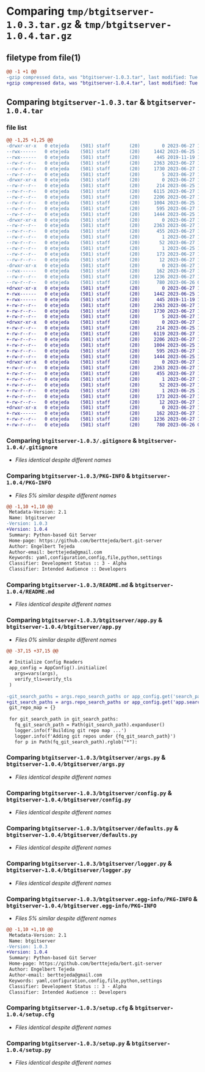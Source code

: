 # Comparing `tmp/btgitserver-1.0.3.tar.gz` & `tmp/btgitserver-1.0.4.tar.gz`

## filetype from file(1)

```diff
@@ -1 +1 @@
-gzip compressed data, was "btgitserver-1.0.3.tar", last modified: Tue Jun 27 17:48:27 2023, max compression
+gzip compressed data, was "btgitserver-1.0.4.tar", last modified: Tue Jun 27 17:51:57 2023, max compression
```

## Comparing `btgitserver-1.0.3.tar` & `btgitserver-1.0.4.tar`

### file list

```diff
@@ -1,25 +1,25 @@
-drwxr-xr-x   0 etejeda    (501) staff       (20)        0 2023-06-27 17:48:27.352830 btgitserver-1.0.3/
--rwx------   0 etejeda    (501) staff       (20)     1442 2023-06-25 15:47:07.000000 btgitserver-1.0.3/.gitignore
--rwx------   0 etejeda    (501) staff       (20)      445 2019-11-19 14:59:57.000000 btgitserver-1.0.3/Dockerfile
--rw-r--r--   0 etejeda    (501) staff       (20)     2363 2023-06-27 17:48:27.353039 btgitserver-1.0.3/PKG-INFO
--rw-r--r--   0 etejeda    (501) staff       (20)     1730 2023-06-27 12:45:34.000000 btgitserver-1.0.3/README.md
--rw-r--r--   0 etejeda    (501) staff       (20)        5 2023-06-27 17:48:11.000000 btgitserver-1.0.3/VERSION.txt
-drwxr-xr-x   0 etejeda    (501) staff       (20)        0 2023-06-27 17:48:27.349146 btgitserver-1.0.3/btgitserver/
--rw-r--r--   0 etejeda    (501) staff       (20)      214 2023-06-25 19:24:10.000000 btgitserver-1.0.3/btgitserver/__init__.py
--rw-r--r--   0 etejeda    (501) staff       (20)     6115 2023-06-27 17:47:53.000000 btgitserver-1.0.3/btgitserver/app.py
--rw-r--r--   0 etejeda    (501) staff       (20)     2206 2023-06-27 12:46:04.000000 btgitserver-1.0.3/btgitserver/args.py
--rw-r--r--   0 etejeda    (501) staff       (20)     1004 2023-06-25 15:50:24.000000 btgitserver-1.0.3/btgitserver/config.py
--rw-r--r--   0 etejeda    (501) staff       (20)      595 2023-06-27 12:39:08.000000 btgitserver-1.0.3/btgitserver/defaults.py
--rw-r--r--   0 etejeda    (501) staff       (20)     1444 2023-06-25 19:36:10.000000 btgitserver-1.0.3/btgitserver/logger.py
-drwxr-xr-x   0 etejeda    (501) staff       (20)        0 2023-06-27 17:48:27.351975 btgitserver-1.0.3/btgitserver.egg-info/
--rw-r--r--   0 etejeda    (501) staff       (20)     2363 2023-06-27 17:48:27.000000 btgitserver-1.0.3/btgitserver.egg-info/PKG-INFO
--rw-r--r--   0 etejeda    (501) staff       (20)      455 2023-06-27 17:48:27.000000 btgitserver-1.0.3/btgitserver.egg-info/SOURCES.txt
--rw-r--r--   0 etejeda    (501) staff       (20)        1 2023-06-27 17:48:27.000000 btgitserver-1.0.3/btgitserver.egg-info/dependency_links.txt
--rw-r--r--   0 etejeda    (501) staff       (20)       52 2023-06-27 17:48:27.000000 btgitserver-1.0.3/btgitserver.egg-info/entry_points.txt
--rw-r--r--   0 etejeda    (501) staff       (20)        1 2023-06-25 19:26:41.000000 btgitserver-1.0.3/btgitserver.egg-info/not-zip-safe
--rw-r--r--   0 etejeda    (501) staff       (20)      173 2023-06-27 17:48:27.000000 btgitserver-1.0.3/btgitserver.egg-info/requires.txt
--rw-r--r--   0 etejeda    (501) staff       (20)       12 2023-06-27 17:48:27.000000 btgitserver-1.0.3/btgitserver.egg-info/top_level.txt
-drwxr-xr-x   0 etejeda    (501) staff       (20)        0 2023-06-27 17:48:27.352279 btgitserver-1.0.3/etc/
--rwx------   0 etejeda    (501) staff       (20)      162 2023-06-27 17:44:31.000000 btgitserver-1.0.3/etc/config.yaml
--rw-r--r--   0 etejeda    (501) staff       (20)     1236 2023-06-27 17:48:27.353914 btgitserver-1.0.3/setup.cfg
--rw-r--r--   0 etejeda    (501) staff       (20)      780 2023-06-26 00:48:02.000000 btgitserver-1.0.3/setup.py
+drwxr-xr-x   0 etejeda    (501) staff       (20)        0 2023-06-27 17:51:57.307683 btgitserver-1.0.4/
+-rwx------   0 etejeda    (501) staff       (20)     1442 2023-06-25 15:47:07.000000 btgitserver-1.0.4/.gitignore
+-rwx------   0 etejeda    (501) staff       (20)      445 2019-11-19 14:59:57.000000 btgitserver-1.0.4/Dockerfile
+-rw-r--r--   0 etejeda    (501) staff       (20)     2363 2023-06-27 17:51:57.307903 btgitserver-1.0.4/PKG-INFO
+-rw-r--r--   0 etejeda    (501) staff       (20)     1730 2023-06-27 12:45:34.000000 btgitserver-1.0.4/README.md
+-rw-r--r--   0 etejeda    (501) staff       (20)        5 2023-06-27 17:51:39.000000 btgitserver-1.0.4/VERSION.txt
+drwxr-xr-x   0 etejeda    (501) staff       (20)        0 2023-06-27 17:51:57.303810 btgitserver-1.0.4/btgitserver/
+-rw-r--r--   0 etejeda    (501) staff       (20)      214 2023-06-25 19:24:10.000000 btgitserver-1.0.4/btgitserver/__init__.py
+-rw-r--r--   0 etejeda    (501) staff       (20)     6119 2023-06-27 17:51:03.000000 btgitserver-1.0.4/btgitserver/app.py
+-rw-r--r--   0 etejeda    (501) staff       (20)     2206 2023-06-27 12:46:04.000000 btgitserver-1.0.4/btgitserver/args.py
+-rw-r--r--   0 etejeda    (501) staff       (20)     1004 2023-06-25 15:50:24.000000 btgitserver-1.0.4/btgitserver/config.py
+-rw-r--r--   0 etejeda    (501) staff       (20)      595 2023-06-27 12:39:08.000000 btgitserver-1.0.4/btgitserver/defaults.py
+-rw-r--r--   0 etejeda    (501) staff       (20)     1444 2023-06-25 19:36:10.000000 btgitserver-1.0.4/btgitserver/logger.py
+drwxr-xr-x   0 etejeda    (501) staff       (20)        0 2023-06-27 17:51:57.306786 btgitserver-1.0.4/btgitserver.egg-info/
+-rw-r--r--   0 etejeda    (501) staff       (20)     2363 2023-06-27 17:51:57.000000 btgitserver-1.0.4/btgitserver.egg-info/PKG-INFO
+-rw-r--r--   0 etejeda    (501) staff       (20)      455 2023-06-27 17:51:57.000000 btgitserver-1.0.4/btgitserver.egg-info/SOURCES.txt
+-rw-r--r--   0 etejeda    (501) staff       (20)        1 2023-06-27 17:51:57.000000 btgitserver-1.0.4/btgitserver.egg-info/dependency_links.txt
+-rw-r--r--   0 etejeda    (501) staff       (20)       52 2023-06-27 17:51:57.000000 btgitserver-1.0.4/btgitserver.egg-info/entry_points.txt
+-rw-r--r--   0 etejeda    (501) staff       (20)        1 2023-06-25 19:26:41.000000 btgitserver-1.0.4/btgitserver.egg-info/not-zip-safe
+-rw-r--r--   0 etejeda    (501) staff       (20)      173 2023-06-27 17:51:57.000000 btgitserver-1.0.4/btgitserver.egg-info/requires.txt
+-rw-r--r--   0 etejeda    (501) staff       (20)       12 2023-06-27 17:51:57.000000 btgitserver-1.0.4/btgitserver.egg-info/top_level.txt
+drwxr-xr-x   0 etejeda    (501) staff       (20)        0 2023-06-27 17:51:57.307098 btgitserver-1.0.4/etc/
+-rwx------   0 etejeda    (501) staff       (20)      162 2023-06-27 17:44:31.000000 btgitserver-1.0.4/etc/config.yaml
+-rw-r--r--   0 etejeda    (501) staff       (20)     1236 2023-06-27 17:51:57.308911 btgitserver-1.0.4/setup.cfg
+-rw-r--r--   0 etejeda    (501) staff       (20)      780 2023-06-26 00:48:02.000000 btgitserver-1.0.4/setup.py
```

### Comparing `btgitserver-1.0.3/.gitignore` & `btgitserver-1.0.4/.gitignore`

 * *Files identical despite different names*

### Comparing `btgitserver-1.0.3/PKG-INFO` & `btgitserver-1.0.4/PKG-INFO`

 * *Files 5% similar despite different names*

```diff
@@ -1,10 +1,10 @@
 Metadata-Version: 2.1
 Name: btgitserver
-Version: 1.0.3
+Version: 1.0.4
 Summary: Python-based Git Server
 Home-page: https://github.com/berttejeda/bert.git-server
 Author: Engelbert Tejeda
 Author-email: berttejeda@gmail.com
 Keywords: yaml,configuration,config,file,python,settings
 Classifier: Development Status :: 3 - Alpha
 Classifier: Intended Audience :: Developers
```

### Comparing `btgitserver-1.0.3/README.md` & `btgitserver-1.0.4/README.md`

 * *Files identical despite different names*

### Comparing `btgitserver-1.0.3/btgitserver/app.py` & `btgitserver-1.0.4/btgitserver/app.py`

 * *Files 0% similar despite different names*

```diff
@@ -37,15 +37,15 @@
 
 # Initialize Config Readers
 app_config = AppConfig().initialize(
   args=vars(args),
   verify_tls=verify_tls
 )
 
-git_search_paths = args.repo_search_paths or app_config.get('search_paths', default_repo_search_paths)
+git_search_paths = args.repo_search_paths or app_config.get('app.search_paths', default_repo_search_paths)
 git_repo_map = {}
 
 for git_search_path in git_search_paths:
   fq_git_search_path = Path(git_search_path).expanduser()
   logger.info(f'Building git repo map ...')
   logger.info(f'Adding git repos under {fq_git_search_path}')
   for p in Path(fq_git_search_path).rglob("*"):
```

### Comparing `btgitserver-1.0.3/btgitserver/args.py` & `btgitserver-1.0.4/btgitserver/args.py`

 * *Files identical despite different names*

### Comparing `btgitserver-1.0.3/btgitserver/config.py` & `btgitserver-1.0.4/btgitserver/config.py`

 * *Files identical despite different names*

### Comparing `btgitserver-1.0.3/btgitserver/defaults.py` & `btgitserver-1.0.4/btgitserver/defaults.py`

 * *Files identical despite different names*

### Comparing `btgitserver-1.0.3/btgitserver/logger.py` & `btgitserver-1.0.4/btgitserver/logger.py`

 * *Files identical despite different names*

### Comparing `btgitserver-1.0.3/btgitserver.egg-info/PKG-INFO` & `btgitserver-1.0.4/btgitserver.egg-info/PKG-INFO`

 * *Files 5% similar despite different names*

```diff
@@ -1,10 +1,10 @@
 Metadata-Version: 2.1
 Name: btgitserver
-Version: 1.0.3
+Version: 1.0.4
 Summary: Python-based Git Server
 Home-page: https://github.com/berttejeda/bert.git-server
 Author: Engelbert Tejeda
 Author-email: berttejeda@gmail.com
 Keywords: yaml,configuration,config,file,python,settings
 Classifier: Development Status :: 3 - Alpha
 Classifier: Intended Audience :: Developers
```

### Comparing `btgitserver-1.0.3/setup.cfg` & `btgitserver-1.0.4/setup.cfg`

 * *Files identical despite different names*

### Comparing `btgitserver-1.0.3/setup.py` & `btgitserver-1.0.4/setup.py`

 * *Files identical despite different names*

